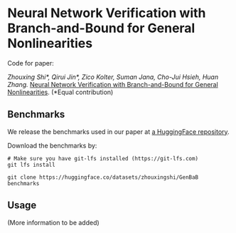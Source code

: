 # Neural Network Verification with Branch-and-Bound for General Nonlinearities

Code for paper: 

*Zhouxing Shi\*, Qirui Jin\*, Zico Kolter, Suman Jana, Cho-Jui Hsieh, Huan Zhang.*
[Neural Network Verification with Branch-and-Bound for General Nonlinearities](https://arxiv.org/abs/2405.21063). (*Equal contribution)

## Benchmarks

We release the benchmarks used in our paper at [a HuggingFace repository](https://huggingface.co/datasets/zhouxingshi/GenBaB).

Download the benchmarks by:
```
# Make sure you have git-lfs installed (https://git-lfs.com)
git lfs install

git clone https://huggingface.co/datasets/zhouxingshi/GenBaB benchmarks
```

## Usage

(More information to be added)
